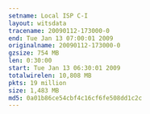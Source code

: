 ```yaml
---
setname: Local ISP C-I
layout: witsdata
tracename: 20090112-173000-0
end: Tue Jan 13 07:00:01 2009
originalname: 20090112-173000-0
gzsize: 754 MB
len: 0:30:00
start: Tue Jan 13 06:30:01 2009
totalwirelen: 10,808 MB
pkts: 19 million
size: 1,483 MB
md5: 0a01b86ce54cbf4c16cf6fe508dd1c2c
---
```

